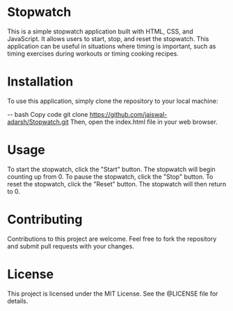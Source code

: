 # Stopwatch

This is a simple stopwatch application built with HTML, CSS, and JavaScript. It allows users to start, stop, and reset the stopwatch. This application can be useful in situations where timing is important, such as timing exercises during workouts or timing cooking recipes.

# Installation
To use this application, simply clone the repository to your local machine:

-- bash
Copy code
   git clone https://github.com/jaiswal-adarsh/Stopwatch.git
   Then, open the index.html file in your web browser.

# Usage
To start the stopwatch, click the "Start" button. The stopwatch will begin counting up from 0. To pause the stopwatch, click the "Stop" button. To reset the stopwatch, click the "Reset" button. The stopwatch will then return to 0.

# Contributing
Contributions to this project are welcome. Feel free to fork the repository and submit pull requests with your changes.

# License
This project is licensed under the MIT License. See the @LICENSE file for details.
